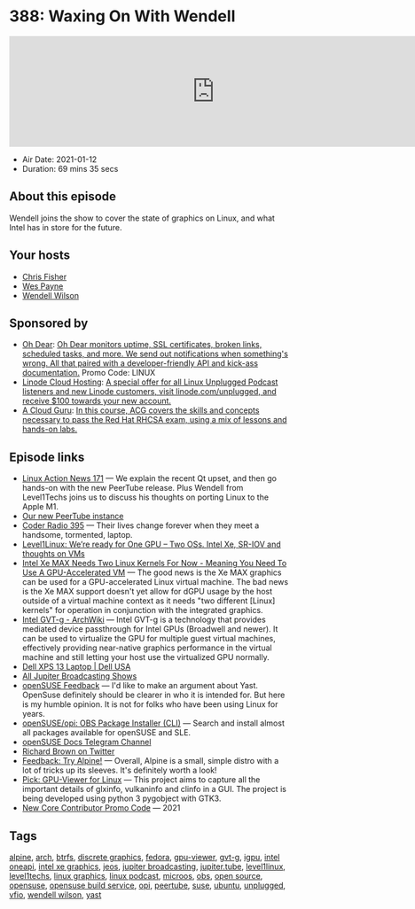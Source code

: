 # 388: Waxing On With Wendell

<iframe src="https://player.fireside.fm/v2/RUkczH-V+JDlp6gZG?theme=dark" width="740" height="200" frameborder="0" scrolling="no"></iframe>

* Air Date: 2021-01-12
* Duration: 69 mins 35 secs

## About this episode

Wendell joins the show to cover the state of graphics on Linux, and what Intel has in store for the future.

## Your hosts
* [Chris Fisher](https://linuxunplugged.com/hosts/chrislas)
* [Wes Payne](https://linuxunplugged.com/hosts/wes)
* [Wendell Wilson](https://linuxunplugged.com/guests/wendell)

## Sponsored by

  * [Oh Dear](https://ohdear.app/): [Oh Dear monitors uptime, SSL certificates, broken links, scheduled tasks, and more. We send out notifications when something's wrong. All that paired with a developer-friendly API and kick-ass documentation.](https://ohdear.app/) Promo Code: LINUX
  * [Linode Cloud Hosting](https://linode.com/unplugged): [A special offer for all Linux Unplugged Podcast listeners and new Linode customers, visit linode.com/unplugged, and receive $100 towards your new account. ](https://linode.com/unplugged)
  * [A Cloud Guru](https://acloud.guru/overview/red-hat-certified-system-administrator-ex200-exam-prep/?utm_source=jupiter&utm_medium=cpc): [In this course, ACG covers the skills and concepts necessary to pass the Red Hat RHCSA exam, using a mix of lessons and hands-on labs.](https://acloud.guru/overview/red-hat-certified-system-administrator-ex200-exam-prep/?utm_source=jupiter&utm_medium=cpc)



## Episode links

  * [Linux Action News 171](https://linuxactionnews.com/171 "Linux Action News 171") — We explain the recent Qt upset, and then go hands-on with the new PeerTube release. Plus Wendell from Level1Techs joins us to discuss his thoughts on porting Linux to the Apple M1.
  * [Our new PeerTube instance](https://jupiter.tube/ "Our new PeerTube instance")
  * [Coder Radio 395](https://coder.show/395 "Coder Radio 395") — Their lives change forever when they meet a handsome, tormented, laptop.
  * [Level1Linux: We’re ready for One GPU – Two OSs. Intel Xe, SR-IOV and thoughts on VMs](https://www.youtube.com/watch?v=IXUS1W7Ifys "Level1Linux: We’re ready for One GPU – Two OSs. Intel Xe, SR-IOV and thoughts on VMs")
  * [Intel Xe MAX Needs Two Linux Kernels For Now - Meaning You Need To Use A GPU-Accelerated VM](https://www.phoronix.com/scan.php?page=news_item&px=Intel-Xe-MAX-dGPU-VM "Intel Xe MAX Needs Two Linux Kernels For Now - Meaning You Need To Use A GPU-Accelerated VM") — The good news is the Xe MAX graphics can be used for a GPU-accelerated Linux virtual machine. The bad news is the Xe MAX support doesn't yet allow for dGPU usage by the host outside of a virtual machine context as it needs "two different [Linux] kernels" for operation in conjunction with the integrated graphics.
  * [Intel GVT-g - ArchWiki](https://wiki.archlinux.org/index.php/Intel_GVT-g "Intel GVT-g - ArchWiki") — Intel GVT-g is a technology that provides mediated device passthrough for Intel GPUs (Broadwell and newer). It can be used to virtualize the GPU for multiple guest virtual machines, effectively providing near-native graphics performance in the virtual machine and still letting your host use the virtualized GPU normally.
  * [Dell XPS 13 Laptop | Dell USA](https://www.dell.com/en-us/work/shop/dell-laptops-and-notebooks/new-xps-13-developer-edition/spd/xps-13-9310-laptop/ctox139w10p2c3000u "Dell XPS 13 Laptop | Dell USA")
  * [All Jupiter Broadcasting Shows](https://feed.jupiter.zone/allshows "All Jupiter Broadcasting Shows")
  * [openSUSE Feedback](https://slexy.org/view/s2A38geqx5 "openSUSE Feedback") — I'd like to make an argument about Yast. OpenSuse definitely should be clearer in who it is intended for. But here is my humble opinion. It is not for folks who have been using Linux for years.
  * [openSUSE/opi: OBS Package Installer (CLI)](https://github.com/openSUSE/opi "openSUSE/opi: OBS Package Installer \(CLI\)") — Search and install almost all packages available for openSUSE and SLE.
  * [openSUSE Docs Telegram Channel](https://t.me/opensuse_docs "openSUSE Docs Telegram Channel")
  * [Richard Brown on Twitter](https://twitter.com/sysrich/status/1348199106649452544 "Richard Brown on Twitter")
  * [Feedback: Try Alpine!](https://slexy.org/view/s21xU8dR37 "Feedback: Try Alpine!") — Overall, Alpine is a small, simple distro with a lot of tricks up its sleeves. It's definitely worth a look!
  * [Pick: GPU-Viewer for Linux](https://github.com/arunsivaramanneo/GPU-Viewer "Pick: GPU-Viewer for Linux") — This project aims to capture all the important details of glxinfo, vulkaninfo and clinfo in a GUI. The project is being developed using python 3 pygobject with GTK3.
  * [New Core Contributor Promo Code](https://jupitersignal.memberful.com/checkout?plan=52946&coupon=2021 "New Core Contributor Promo Code") — 2021



## Tags

[alpine](https://linuxunplugged.com/tags/alpine), [arch](https://linuxunplugged.com/tags/arch), [btrfs](https://linuxunplugged.com/tags/btrfs), [discrete graphics](https://linuxunplugged.com/tags/discrete%20graphics), [fedora](https://linuxunplugged.com/tags/fedora), [gpu-viewer](https://linuxunplugged.com/tags/gpu-viewer), [gvt-g](https://linuxunplugged.com/tags/gvt-g), [igpu](https://linuxunplugged.com/tags/igpu), [intel oneapi](https://linuxunplugged.com/tags/intel%20oneapi), [intel xe graphics](https://linuxunplugged.com/tags/intel%20xe%20graphics), [jeos](https://linuxunplugged.com/tags/jeos), [jupiter broadcasting](https://linuxunplugged.com/tags/jupiter%20broadcasting), [jupiter.tube](https://linuxunplugged.com/tags/jupiter.tube), [level1linux](https://linuxunplugged.com/tags/level1linux), [level1techs](https://linuxunplugged.com/tags/level1techs), [linux graphics](https://linuxunplugged.com/tags/linux%20graphics), [linux podcast](https://linuxunplugged.com/tags/linux%20podcast), [microos](https://linuxunplugged.com/tags/microos), [obs](https://linuxunplugged.com/tags/obs), [open source](https://linuxunplugged.com/tags/open%20source), [opensuse](https://linuxunplugged.com/tags/opensuse), [opensuse build service](https://linuxunplugged.com/tags/opensuse%20build%20service), [opi](https://linuxunplugged.com/tags/opi), [peertube](https://linuxunplugged.com/tags/peertube), [suse](https://linuxunplugged.com/tags/suse), [ubuntu](https://linuxunplugged.com/tags/ubuntu), [unplugged](https://linuxunplugged.com/tags/unplugged), [vfio](https://linuxunplugged.com/tags/vfio), [wendell wilson](https://linuxunplugged.com/tags/wendell%20wilson), [yast](https://linuxunplugged.com/tags/yast)